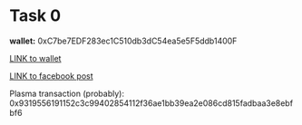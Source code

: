 # Task 0
**wallet:** 0xC7be7EDF283ec1C510db3dC54ea5e5F5ddb1400F

[LINK to wallet](https://rinkeby.etherscan.io/address/0xc7be7edf283ec1c510db3dc54ea5e5f5ddb1400f)

[LINK to facebook post](https://www.facebook.com/juashik/posts/1518008968276217)

Plasma transaction (probably): 0x9319556191152c3c99402854112f36ae1bb39ea2e086cd815fadbaa3e8ebfbf6